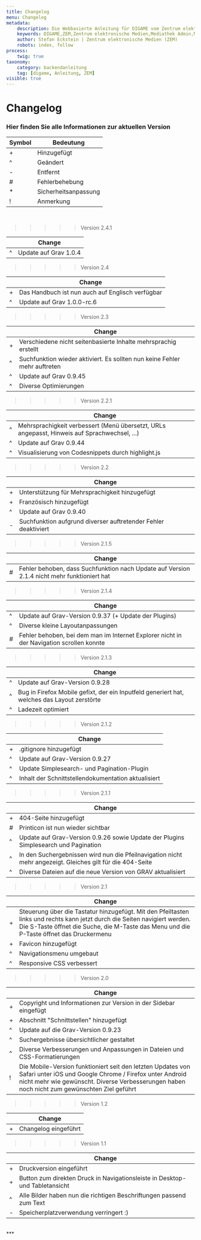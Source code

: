 ```yaml
---
title: Changelog
menu: Changelog
metadata:
    description: Die Webbasierte Anleitung für DIGAME vom Zentrum elektronische Medien ZEM.
    keywords: DIGAME,ZEM,Zentrum elektronische Medien,Mediathek Admin,Mediathek,Bilddatenbank,Bildverwaltung,Bundesverwaltung,Eidgenossenschaft,Schweizerische Eidgenossenschaft,VBS,Bundesamt für Verteidigung, Bevölkerungsschutz und Sport
    author: Stefan Eckstein | Zentrum elektronische Medien (ZEM)
    robots: index, follow
process:
	twig: true
taxonomy:
    category: backendanleitung
    tag: [digame, Anleitung, ZEM]
visible: true
---
```


# Changelog
### Hier finden Sie alle Informationen zur aktuellen Version

| Symbol | Bedeutung |
| --- | --- |
| + | Hinzugefügt |
| ^ | Geändert |
| - | Entfernt |
| # | Fehlerbehebung |
| * | Sicherheitsanpassung |
| ! | Anmerkung |

<br>

>>>>>Version 2.4.1<br>

|  | Change |
| --- | --- |
| ^ | Update auf Grav 1.0.4 |

>>>>>Version 2.4<br>

|  | Change |
| --- | --- |
| + | Das Handbuch ist nun auch auf Englisch verfügbar |
| ^ | Update auf Grav 1.0.0-rc.6 |

>>>>>Version 2.3<br>

|  | Change |
| --- | --- |
| + | Verschiedene nicht seitenbasierte Inhalte mehrsprachig erstellt |
| ^ | Suchfunktion wieder aktiviert. Es sollten nun keine Fehler mehr auftreten |
| ^ | Update auf Grav 0.9.45 |
| ^ | Diverse Optimierungen |

>>>>>Version 2.2.1<br>

|  | Change |
| --- | --- |
| ^ | Mehrsprachigkeit verbessert (Menü übersetzt, URLs angepasst, Hinweis auf Sprachwechsel, ...) |
| ^ | Update auf Grav 0.9.44 |
| ^ | Visualisierung von Codesnippets durch highlight.js |

>>>>>Version 2.2<br>

|  | Change |
| --- | --- |
| + | Unterstützung für Mehrsprachigkeit hinzugefügt |
| + | Französisch hinzugefügt |
| ^ | Update auf Grav 0.9.40 |
| - | Suchfunktion aufgrund diverser auftretender Fehler deaktiviert |

>>>>>Version 2.1.5<br>

|  | Change |
| --- | --- |
| # | Fehler behoben, dass Suchfunktion nach Update auf Version 2.1.4 nicht mehr funktioniert hat |

>>>>>Version 2.1.4<br>

|  | Change |
| --- | --- |
| ^ | Update auf Grav-Version 0.9.37 (+ Update der Plugins) |
| ^ | Diverse kleine Layoutanpassungen |
| # | Fehler behoben, bei dem man im Internet Explorer nicht in der Navigation scrollen konnte |

>>>>>Version 2.1.3<br>

|  | Change |
| --- | --- |
| ^ | Update auf Grav-Version 0.9.28 |
| ^ | Bug in Firefox Mobile gefixt, der ein Inputfeld generiert hat, welches das Layout zerstörte |
| ^ | Ladezeit optimiert |

>>>>>Version 2.1.2<br>

|  | Change |
| --- | --- |
| + | .gitignore hinzugefügt |
| ^ | Update auf Grav-Version 0.9.27 |
| ^ | Update Simplesearch- und Pagination-Plugin |
| ^ | Inhalt der Schnittstellendokumentation aktualisiert |

>>>>>Version 2.1.1<br>

|  | Change |
| --- | --- |
| + | 404-Seite hinzugefügt |
| # | Printicon  ist nun wieder sichtbar |
| ^ | Update auf Grav-Version 0.9.26 sowie Update der Plugins Simplesearch und Pagination |
| ^ | In den Suchergebnissen wird nun die Pfeilnavigation nicht mehr angezeigt. Gleiches gilt für die 404-Seite |
| ^ | Diverse Dateien auf die neue Version von GRAV aktualisiert |

>>>>>Version 2.1<br>

|  | Change |
| --- | --- |
| + | Steuerung über die Tastatur hinzugefügt. Mit den Pfeiltasten links und rechts kann jetzt durch die Seiten navigiert werden. Die S-Taste öffnet die Suche, die M-Taste das Menu und die P-Taste öffnet das Druckermenu
| + | Favicon hinzugefügt |
| ^ | Navigationsmenu umgebaut |
| ^ | Responsive CSS verbessert |

>>>>>Version 2.0<br>

|  | Change |
| --- | --- |
| + | Copyright und Informationen zur Version in der Sidebar eingefügt |
| + | Abschnitt "Schnittstellen" hinzugefügt |
| ^ | Update auf die Grav-Version 0.9.23 |
| ^ | Suchergebnisse übersichtlicher gestaltet |
| ^ | Diverse Verbesserungen und Anpassungen in Dateien und CSS-Formatierungen |
| ! | Die Mobile-Version funktioniert seit den letzten Updates von Safari unter iOS und Google Chrome / Firefox unter Android nicht mehr wie gewünscht. Diverse Verbesserungen haben noch nicht zum gewünschten Ziel geführt  |

>>>>>Version 1.2<br>

|  | Change |
| --- | --- |
| + | Changelog eingeführt |

>>>>>Version 1.1<br>

|  | Change |
| --- | --- |
| + | Druckversion eingeführt |
| + | Button zum direkten Druck in Navigationsleiste in Desktop- und Tabletansicht |
| ^ | Alle Bilder haben nun die richtigen Beschriftungen passend zum Text |
| - | Speicherplatzverwendung verringert :) |


<br>
***

